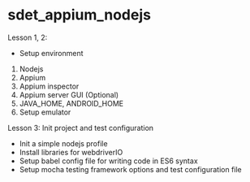 # sdet_appium_nodejs

Lesson 1, 2:
* Setup environment
1. Nodejs
2. Appium
3. Appium inspector
4. Appium server GUI (Optional)
5. JAVA_HOME, ANDROID_HOME
6. Setup emulator

Lesson 3:  Init project and test configuration
* Init a simple nodejs profile
* Install libraries for webdriverIO
* Setup babel config file for writing code in ES6 syntax
* Setup mocha testing framework options and test configuration file
